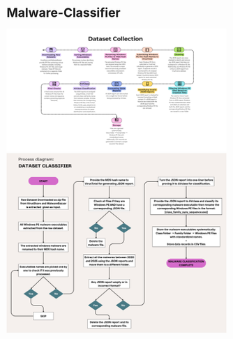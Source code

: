 # Malware-Classifier

![Process involved in classification](/Images/DatasetCollection.png)
![Flow diagram of classification](/Images/Flowchart.png)
